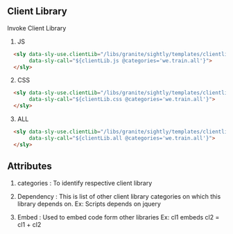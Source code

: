 Client Library
-----------------

Invoke Client Library

1) JS

```html  
  <sly data-sly-use.clientLib="/libs/granite/sightly/templates/clientlib.html" 
       data-sly-call="${clientLib.js @categories='we.train.all'}">
  </sly>
```

2) CSS

```html  
  <sly data-sly-use.clientLib="/libs/granite/sightly/templates/clientlib.html" 
       data-sly-call="${clientLib.css @categories='we.train.all'}">
  </sly>
```

3) ALL

```html  
  <sly data-sly-use.clientLib="/libs/granite/sightly/templates/clientlib.html" 
       data-sly-call="${clientLib.all @categories='we.train.all'}">
  </sly>
```


Attributes
------------
1) categories : To identify respective client library

2) Dependency : This is list of other client library categories on which this library depends on.
   Ex: Scripts depends on jquery

3) Embed : Used to embed code form other libraries
    Ex: cl1 embeds cl2 = cl1 + cl2
